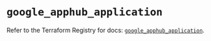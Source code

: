 # `google_apphub_application`

Refer to the Terraform Registry for docs: [`google_apphub_application`](https://registry.terraform.io/providers/hashicorp/google/5.33.0/docs/resources/apphub_application).
